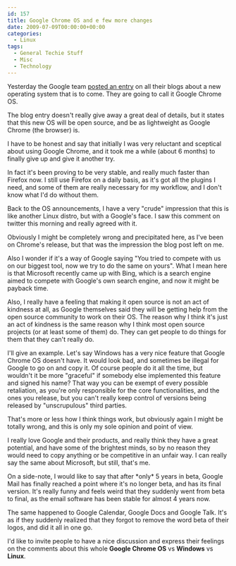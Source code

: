 ```yaml
---
id: 157
title: Google Chrome OS and e few more changes
date: 2009-07-09T00:00:00+00:00
categories:
  - Linux
tags:
  - General Techie Stuff
  - Misc
  - Technology
---
```

Yesterday the Google team <a title="Google Chrome OS" href="http://googleblog.blogspot.com/2009/07/introducing-google-chrome-os.html" target="_blank">posted an entry</a> on all their blogs about a new operating system that is to come. They are going to call it Google Chrome OS.

The blog entry doesn't really give away a great deal of details, but it states that this new OS will be open source, and be as lightweight as Google Chrome (the browser) is.
  
I have to be honest and say that initially I was very reluctant and sceptical about using Google Chrome, and it took me a while (about 6 months) to finally give up and give it another try.

In fact it's been proving to be very stable, and really much faster than Firefox now. I still use Firefox on a daily basis, as it's got all the plugins I need, and some of them are really necessary for my workflow, and I don't know what I'd do without them.

Back to the OS announcements, I have a very "crude" impression that this is like another Linux distro, but with a Google's face. I saw this comment on twitter this morning and really agreed with it.

Obviously I might be completely wrong and precipitated here, as I've been on Chrome's release, but that was the impression the blog post left on me.
  
Also I wonder if it's a way of Google saying "You tried to compete with us on our biggest tool, now we try to do the same on yours". What I mean here is that Microsoft recently came up with Bing, which is a search engine aimed to compete with Google's own search engine, and now it might be payback time.

Also, I really have a feeling that making it open source is not an act of kindness at all, as Google themselves said they will be getting help from the open source community to work on their OS. The reason why I think it's just an act of kindness is the same reason why I think most open source projects (or at least some of them) do. They can get people to do things for them that they can't really do.

I'll give an example. Let's say Windows has a very nice feature that Google Chrome OS doesn't have. It would look bad, and sometimes be illegal for Google to go on and copy it. Of course people do it all the time, but wouldn't it be more "graceful" if somebody else implemented this feature and signed his name? That way you can be exempt of every possible retaliation, as you're only responsible for the core functionalities, and the ones you release, but you can't really keep control of versions being released by "unscrupulous" third parties.

That's more or less how I think things work, but obviously again I might be totally wrong, and this is only my sole opinion and point of view.
  
I really love Google and their products, and really think they have a great potential, and have some of the brightest minds, so by no reason they would need to copy anything or be competitive in an unfair way. I can really say the same about Microsoft, but still, that's me.

On a side-note, I would like to say that after \*only\* 5 years in beta, Google Mail has finally reached a point where it's no longer beta, and has its final version. It's really funny and feels weird that they suddenly went from beta to final, as the email software has been stable for almost 4 years now.

The same happened to Google Calendar, Google Docs and Google Talk. It's as if they suddenly realized that they forgot to remove the word beta of their logos, and did it all in one go.

I'd like to invite people to have a nice discussion and express their feelings on the comments about this whole **Google Chrome OS** vs **Windows** vs **Linux**.
